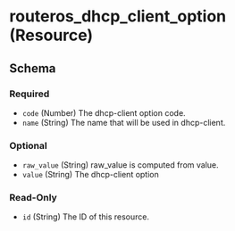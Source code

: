 # routeros_dhcp_client_option (Resource)




<!-- schema generated by tfplugindocs -->
## Schema

### Required

- `code` (Number) The dhcp-client option code.
- `name` (String) The name that will be used in dhcp-client.

### Optional

- `raw_value` (String) raw_value is computed from value.
- `value` (String) The dhcp-client option

### Read-Only

- `id` (String) The ID of this resource.


